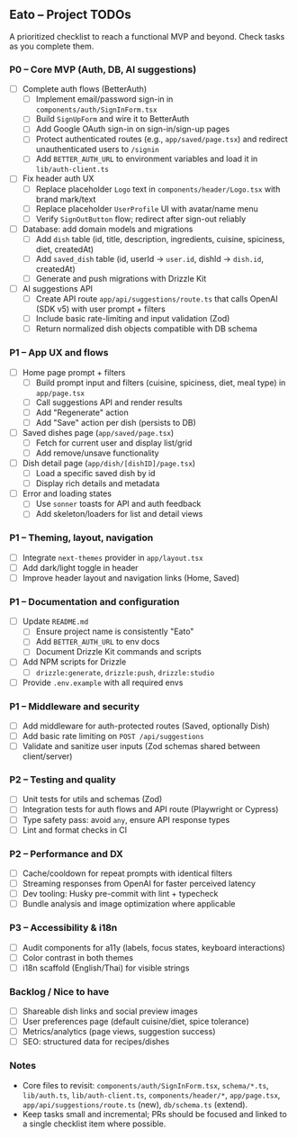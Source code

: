 ## Eato – Project TODOs

A prioritized checklist to reach a functional MVP and beyond. Check tasks as you complete them.

### P0 – Core MVP (Auth, DB, AI suggestions)

- [ ] Complete auth flows (BetterAuth)
  - [ ] Implement email/password sign-in in `components/auth/SignInForm.tsx`
  - [ ] Build `SignUpForm` and wire it to BetterAuth
  - [ ] Add Google OAuth sign-in on sign-in/sign-up pages
  - [ ] Protect authenticated routes (e.g., `app/saved/page.tsx`) and redirect unauthenticated users to `/signin`
  - [ ] Add `BETTER_AUTH_URL` to environment variables and load it in `lib/auth-client.ts`
- [ ] Fix header auth UX
  - [ ] Replace placeholder `Logo` text in `components/header/Logo.tsx` with brand mark/text
  - [ ] Replace placeholder `UserProfile` UI with avatar/name menu
  - [ ] Verify `SignOutButton` flow; redirect after sign-out reliably
- [ ] Database: add domain models and migrations
  - [ ] Add `dish` table (id, title, description, ingredients, cuisine, spiciness, diet, createdAt)
  - [ ] Add `saved_dish` table (id, userId → `user.id`, dishId → `dish.id`, createdAt)
  - [ ] Generate and push migrations with Drizzle Kit
- [ ] AI suggestions API
  - [ ] Create API route `app/api/suggestions/route.ts` that calls OpenAI (SDK v5) with user prompt + filters
  - [ ] Include basic rate-limiting and input validation (Zod)
  - [ ] Return normalized dish objects compatible with DB schema

### P1 – App UX and flows

- [ ] Home page prompt + filters
  - [ ] Build prompt input and filters (cuisine, spiciness, diet, meal type) in `app/page.tsx`
  - [ ] Call suggestions API and render results
  - [ ] Add "Regenerate" action
  - [ ] Add "Save" action per dish (persists to DB)
- [ ] Saved dishes page (`app/saved/page.tsx`)
  - [ ] Fetch for current user and display list/grid
  - [ ] Add remove/unsave functionality
- [ ] Dish detail page (`app/dish/[dishID]/page.tsx`)
  - [ ] Load a specific saved dish by id
  - [ ] Display rich details and metadata
- [ ] Error and loading states
  - [ ] Use `sonner` toasts for API and auth feedback
  - [ ] Add skeleton/loaders for list and detail views

### P1 – Theming, layout, navigation

- [ ] Integrate `next-themes` provider in `app/layout.tsx`
- [ ] Add dark/light toggle in header
- [ ] Improve header layout and navigation links (Home, Saved)

### P1 – Documentation and configuration

- [ ] Update `README.md`
  - [ ] Ensure project name is consistently "Eato"
  - [ ] Add `BETTER_AUTH_URL` to env docs
  - [ ] Document Drizzle Kit commands and scripts
- [ ] Add NPM scripts for Drizzle
  - [ ] `drizzle:generate`, `drizzle:push`, `drizzle:studio`
- [ ] Provide `.env.example` with all required envs

### P1 – Middleware and security

- [ ] Add middleware for auth-protected routes (Saved, optionally Dish)
- [ ] Add basic rate limiting on `POST /api/suggestions`
- [ ] Validate and sanitize user inputs (Zod schemas shared between client/server)

### P2 – Testing and quality

- [ ] Unit tests for utils and schemas (Zod)
- [ ] Integration tests for auth flows and API route (Playwright or Cypress)
- [ ] Type safety pass: avoid `any`, ensure API response types
- [ ] Lint and format checks in CI

### P2 – Performance and DX

- [ ] Cache/cooldown for repeat prompts with identical filters
- [ ] Streaming responses from OpenAI for faster perceived latency
- [ ] Dev tooling: Husky pre-commit with lint + typecheck
- [ ] Bundle analysis and image optimization where applicable

### P3 – Accessibility & i18n

- [ ] Audit components for a11y (labels, focus states, keyboard interactions)
- [ ] Color contrast in both themes
- [ ] i18n scaffold (English/Thai) for visible strings

### Backlog / Nice to have

- [ ] Shareable dish links and social preview images
- [ ] User preferences page (default cuisine/diet, spice tolerance)
- [ ] Metrics/analytics (page views, suggestion success)
- [ ] SEO: structured data for recipes/dishes

### Notes

- Core files to revisit: `components/auth/SignInForm.tsx`, `schema/*.ts`, `lib/auth.ts`, `lib/auth-client.ts`, `components/header/*`, `app/page.tsx`, `app/api/suggestions/route.ts` (new), `db/schema.ts` (extend).
- Keep tasks small and incremental; PRs should be focused and linked to a single checklist item where possible.
